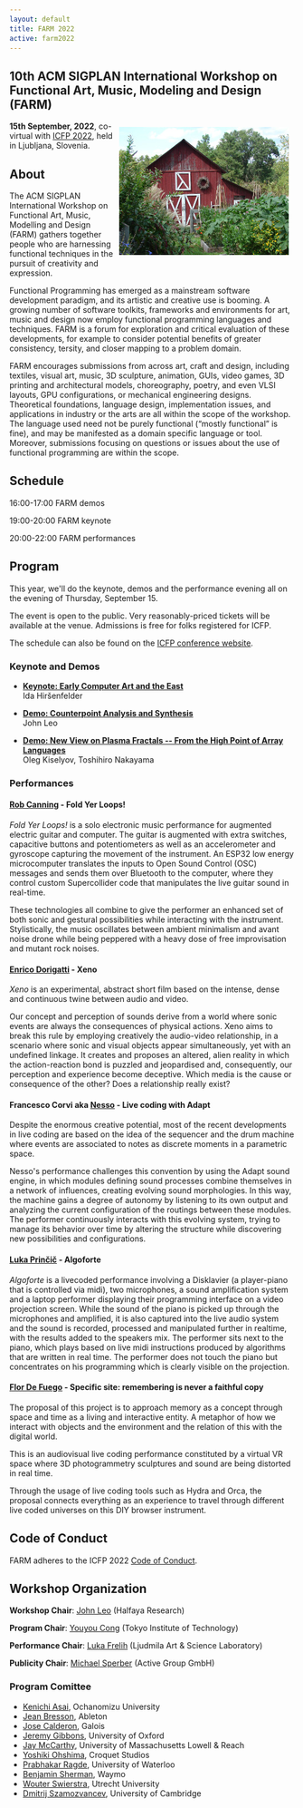 ```yaml
---
layout: default
title: FARM 2022
active: farm2022
---
```


## 10th ACM SIGPLAN International Workshop on Functional Art, Music, Modeling and Design (FARM)

<img src="/files/farm-lambda-small.jpg" style="float: right; margin: 10px;" />

**15th September, 2022**, co-virtual with
[ICFP 2022](https://icfp22.sigplan.org/), held in Ljubljana, Slovenia.

## About

The ACM SIGPLAN International Workshop on Functional Art, Music,
Modelling and Design (FARM) gathers together people who are harnessing
functional techniques in the pursuit of creativity and expression.

Functional Programming has emerged as a mainstream software
development paradigm, and its artistic and creative use is booming. A
growing number of software toolkits, frameworks and environments for
art, music and design now employ functional programming languages and
techniques. FARM is a forum for exploration and critical evaluation of
these developments, for example to consider potential benefits of
greater consistency, tersity, and closer mapping to a problem domain.

FARM encourages submissions from across art, craft and design,
including textiles, visual art, music, 3D sculpture, animation, GUIs,
video games, 3D printing and architectural models, choreography,
poetry, and even VLSI layouts, GPU configurations, or mechanical
engineering designs. Theoretical foundations, language design,
implementation issues, and applications in industry or the arts are
all within the scope of the workshop. The language used need not be
purely functional (“mostly functional” is fine), and may be manifested
as a domain specific language or tool. Moreover, submissions focusing
on questions or issues about the use of functional programming are
within the scope.

## Schedule

16:00-17:00 FARM demos

19:00-20:00 FARM keynote

20:00-22:00 FARM performances

## Program

This year, we'll do the keynote, demos and the performance evening all
on the evening of Thursday, September 15.

The event is open to the public.  Very reasonably-priced tickets will
be available at the venue.  Admissions is free for folks registered
for ICFP.

The schedule can also be found on the
[ICFP conference website](https://icfp22.sigplan.org/home/farm-2022#program).

### Keynote and Demos

* [**Keynote: Early Computer Art and the East**](https://icfp22.sigplan.org/details/farm-2022-papers/3/Early-Computer-Art-and-the-East)<br/>
  Ida Hiršenfelder

* [**Demo: Counterpoint Analysis and Synthesis**](https://icfp22.sigplan.org/details/farm-2022-papers/2/Demo-Counterpoint-Analysis-and-Synthesis)<br/>
  John Leo

* [**Demo: New View on Plasma Fractals -- From the High Point of Array Languages**](https://icfp22.sigplan.org/details/farm-2022-papers/1/Demo-New-View-on-Plasma-Fractals-From-the-High-Point-of-Array-Languages)<br/>
  Oleg Kiselyov, Toshihiro Nakayama

### Performances
  
#### [Rob Canning](https://www.mfru.org/people/rob-caning) - Fold Yer Loops!

*Fold Yer Loops!* is a solo electronic music performance for augmented
electric guitar and computer. The guitar is augmented with extra
switches, capacitive buttons and potentiometers as well as an
accelerometer and gyroscope capturing the movement of the
instrument. An ESP32 low energy microcomputer translates the inputs to
Open Sound Control (OSC) messages and sends them over Bluetooth to the
computer, where they control custom Supercollider code that
manipulates the live guitar sound in real-time.

These technologies all combine to give the performer an enhanced set
of both sonic and gestural possibilities while interacting with the
instrument. Stylistically, the music oscillates between ambient
minimalism and avant noise drone while being peppered with a heavy
dose of free improvisation and mutant rock noises.

#### [Enrico Dorigatti](https://www.enricodorigatti.com/) - Xeno

*Xeno* is an experimental, abstract short film based on the intense,
dense and continuous twine between audio and video.

Our concept and perception of sounds derive from a world where sonic
events are always the consequences of physical actions. Xeno aims to
break this rule by employing creatively the audio-video relationship,
in a scenario where sonic and visual objects appear simultaneously,
yet with an undefined linkage. It creates and proposes an altered,
alien reality in which the action-reaction bond is puzzled and
jeopardised and, consequently, our perception and experience become
deceptive. Which media is the cause or consequence of the other? Does
a relationship really exist?

#### Francesco Corvi aka [Nesso](https://nesso.xyz/) - Live coding with Adapt

Despite the enormous creative potential, most of the recent
developments in live coding are based on the idea of the sequencer and
the drum machine where events are associated to notes as discrete
moments in a parametric space.

Nesso's performance challenges this convention by using the Adapt
sound engine, in which modules defining sound processes combine
themselves in a network of influences, creating evolving sound
morphologies. In this way, the machine gains a degree of autonomy by
listening to its own output and analyzing the current configuration of
the routings between these modules. The performer continuously
interacts with this evolving system, trying to manage its behavior
over time by altering the structure while discovering new
possibilities and configurations.

#### [Luka Prinčič](https://music.lukaprincic.si/) - Algoforte

*Algoforte* is a livecoded performance involving a Disklavier (a
player-piano that is controlled via midi), two microphones, a sound
amplification system and a laptop performer displaying their
programming interface on a video projection screen. While the sound of
the piano is picked up through the microphones and amplified, it is
also captured into the live audio system and the sound is recorded,
processed and manipulated further in realtime, with the results added
to the speakers mix. The performer sits next to the piano, which plays
based on live midi instructions produced by algorithms that are
written in real time. The performer does not touch the piano but
concentrates on his programming which is clearly visible on the
projection.

#### [Flor De Fuego](https://flordefuego.github.io/) - Specific site: remembering is never a faithful copy

The proposal of this project is to approach memory as a concept
through space and time as a living and interactive entity. A metaphor
of how we interact with objects and the environment and the relation
of this with the digital world.

This is an audiovisual live coding performance constituted by a
virtual VR space where 3D photogrammetry sculptures and sound are
being distorted in real time.

Through the usage of live coding tools such as Hydra and Orca, the
proposal connects everything as an experience to travel through
different live coded universes on this DIY browser instrument.

## Code of Conduct

FARM adheres to the ICFP 2022
[Code of Conduct](https://icfp22.sigplan.org/attending/code-of-conduct).

## Workshop Organization

**Workshop Chair**: [John Leo](http://www.halfaya.org/leo/) (Halfaya Research)

**Program Chair**: [Youyou Cong](https://prg.is.titech.ac.jp/people/cong/) (Tokyo Institute of Technology)

**Performance Chair**: [Luka Frelih](https://wiki.ljudmila.org/Luka_Frelih_CV) (Ljudmila Art & Science Laboratory)

**Publicity Chair**: [Michael Sperber](https://www.deinprogramm.de/sperber/) (Active Group GmbH)

### Program Comittee

- [Kenichi Asai](http://pllab.is.ocha.ac.jp/~asai/), Ochanomizu
  University
- [Jean Bresson](https://j-bresson.github.io/), Ableton
- [Jose Calderon](http://jmct.cc/), Galois
- [Jeremy Gibbons](http://www.cs.ox.ac.uk/jeremy.gibbons/), University
  of Oxford
- [Jay McCarthy](https://jeapostrophe.github.io/), University of
  Massachusetts Lowell & Reach
- [Yoshiki Ohshima](https://tinlizzie.org/ohshima), Croquet Studios
- [Prabhakar Ragde](https://cs.uwaterloo.ca/~plragde/), University of
  Waterloo
- [Benjamin Sherman](http://www.ben-sherman.net/), Waymo
- [Wouter Swierstra](http://www.staff.science.uu.nl/~swier004),
  Utrecht University
- [Dmitrij Szamozvancev](https://www.cl.cam.ac.uk/~ds709/), University of Cambridge

